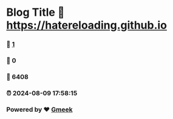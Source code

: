# Blog Title :link: https://hatereloading.github.io 
### :page_facing_up: [1](https://hatereloading.github.io/tag.html) 
### :speech_balloon: 0 
### :hibiscus: 6408 
### :alarm_clock: 2024-08-09 17:58:15 
### Powered by :heart: [Gmeek](https://github.com/Meekdai/Gmeek)
